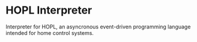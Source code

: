 # HOPL Interpreter
Interpreter for HOPL, an asyncronous event-driven programming language intended for home control systems.
